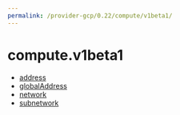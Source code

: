 ```yaml
---
permalink: /provider-gcp/0.22/compute/v1beta1/
---
```


# compute.v1beta1



* [address](address.md)
* [globalAddress](globalAddress.md)
* [network](network.md)
* [subnetwork](subnetwork.md)